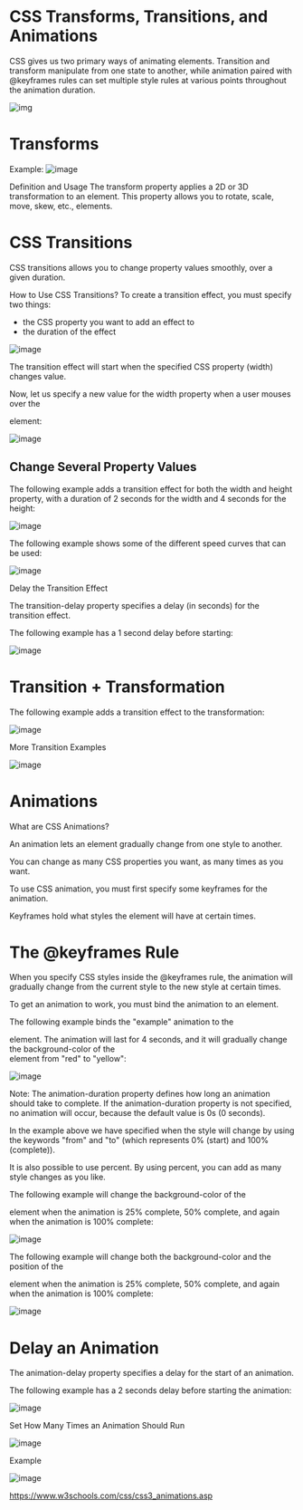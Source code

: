 # CSS Transforms, Transitions, and Animations

CSS gives us two primary ways of animating elements. Transition and transform manipulate from one state to another,
while animation paired with @keyframes rules can set multiple style rules at various points throughout the animation duration.

![img](https://webdesignerwall.com/wp-content/uploads/2017/01/transforms.jpg)

# Transforms

Example:
![image](https://user-images.githubusercontent.com/85109819/124994450-bbc4ff80-dffa-11eb-9b09-88af19bfdfbe.png)


Definition and Usage
The transform property applies a 2D or 3D transformation to an element. This property allows you to rotate, scale, move, skew, etc., elements.


# CSS Transitions

CSS transitions allows you to change property values smoothly, over a given duration.

How to Use CSS Transitions?
To create a transition effect, you must specify two things:

* the CSS property you want to add an effect to
* the duration of the effect

![image](https://user-images.githubusercontent.com/85109819/124993919-e2366b00-dff9-11eb-9fb1-5356959fcef2.png)

The transition effect will start when the specified CSS property (width) changes value.

Now, let us specify a new value for the width property when a user mouses over the <div> element:
  
  ![image](https://user-images.githubusercontent.com/85109819/124993964-f4180e00-dff9-11eb-8c08-f32019653982.png)

  
  
 ## Change Several Property Values
  
  The following example adds a transition effect for both the width and height property,
  with a duration of 2 seconds for the width and 4 seconds for the height:
  
  ![image](https://user-images.githubusercontent.com/85109819/124994049-190c8100-dffa-11eb-906e-7a4fe5279f68.png)
  
  The following example shows some of the different speed curves that can be used:
  
  ![image](https://user-images.githubusercontent.com/85109819/124994148-41947b00-dffa-11eb-9dcd-e6f2687904a8.png)

  
  Delay the Transition Effect
  
  The transition-delay property specifies a delay (in seconds) for the transition effect.

The following example has a 1 second delay before starting:
  
  ![image](https://user-images.githubusercontent.com/85109819/124994203-583ad200-dffa-11eb-85ef-c182931d22c0.png)
  
  # Transition + Transformation
  
  The following example adds a transition effect to the transformation:
  
  ![image](https://user-images.githubusercontent.com/85109819/124994288-7acceb00-dffa-11eb-8db2-c6cb76f26890.png)
  
  More Transition Examples
  
  ![image](https://user-images.githubusercontent.com/85109819/124994349-9506c900-dffa-11eb-8c84-6f31091c7b4d.png)
  
  
  # Animations
  
  What are CSS Animations?
  
  An animation lets an element gradually change from one style to another.

You can change as many CSS properties you want, as many times as you want.

To use CSS animation, you must first specify some keyframes for the animation.

Keyframes hold what styles the element will have at certain times.

# The @keyframes Rule
  
  When you specify CSS styles inside the @keyframes rule, the animation will gradually change from the current style to the new style
  at certain times.

To get an animation to work, you must bind the animation to an element.

The following example binds the "example" animation to the <div> element. The animation will last for 4 seconds,
  and it will gradually change the background-color of the <div> element from "red" to "yellow":
  
  ![image](https://user-images.githubusercontent.com/85109819/124994748-2a09c200-dffb-11eb-84a3-320d0b6aa17d.png)

  Note: The animation-duration property defines how long an animation should take to complete. If the animation-duration property is not specified, 
  no animation will occur, because the default value is 0s (0 seconds). 

In the example above we have specified when the style will change by using the keywords "from" and "to" (which represents 0% (start)
  and 100% (complete)).

It is also possible to use percent. By using percent, you can add as many style changes as you like.

The following example will change the background-color of the <div> element when the animation is 25% complete, 
  50% complete, and again when the animation is 100% complete:

  ![image](https://user-images.githubusercontent.com/85109819/124994880-676e4f80-dffb-11eb-8e4f-ff526f21afef.png)
  
  The following example will change both the background-color and the position of the <div> element when the animation is 25% complete,
  50% complete, and again when the animation is 100% complete:
  
  ![image](https://user-images.githubusercontent.com/85109819/124994931-7b19b600-dffb-11eb-840e-1dc7a990be07.png)
  
  # Delay an Animation
  
  The animation-delay property specifies a delay for the start of an animation.

The following example has a 2 seconds delay before starting the animation:
  
  ![image](https://user-images.githubusercontent.com/85109819/124995015-91277680-dffb-11eb-8cf2-feee66b023cb.png)
  
  Set How Many Times an Animation Should Run
  
  ![image](https://user-images.githubusercontent.com/85109819/124995084-aa302780-dffb-11eb-8a2d-c9a443ad09c0.png)
  
  Example
  
  ![image](https://user-images.githubusercontent.com/85109819/124995118-b74d1680-dffb-11eb-9e46-dfe787df87a5.png)
  
  https://www.w3schools.com/css/css3_animations.asp
  
  








